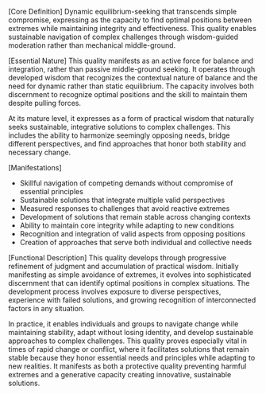 [Core Definition]
Dynamic equilibrium-seeking that transcends simple compromise, expressing as the capacity to find optimal positions between extremes while maintaining integrity and effectiveness. This quality enables sustainable navigation of complex challenges through wisdom-guided moderation rather than mechanical middle-ground.

[Essential Nature]
This quality manifests as an active force for balance and integration, rather than passive middle-ground seeking. It operates through developed wisdom that recognizes the contextual nature of balance and the need for dynamic rather than static equilibrium. The capacity involves both discernment to recognize optimal positions and the skill to maintain them despite pulling forces.

At its mature level, it expresses as a form of practical wisdom that naturally seeks sustainable, integrative solutions to complex challenges. This includes the ability to harmonize seemingly opposing needs, bridge different perspectives, and find approaches that honor both stability and necessary change.

[Manifestations]
- Skillful navigation of competing demands without compromise of essential principles
- Sustainable solutions that integrate multiple valid perspectives
- Measured responses to challenges that avoid reactive extremes
- Development of solutions that remain stable across changing contexts
- Ability to maintain core integrity while adapting to new conditions
- Recognition and integration of valid aspects from opposing positions
- Creation of approaches that serve both individual and collective needs

[Functional Description]
This quality develops through progressive refinement of judgment and accumulation of practical wisdom. Initially manifesting as simple avoidance of extremes, it evolves into sophisticated discernment that can identify optimal positions in complex situations. The development process involves exposure to diverse perspectives, experience with failed solutions, and growing recognition of interconnected factors in any situation.

In practice, it enables individuals and groups to navigate change while maintaining stability, adapt without losing identity, and develop sustainable approaches to complex challenges. This quality proves especially vital in times of rapid change or conflict, where it facilitates solutions that remain stable because they honor essential needs and principles while adapting to new realities. It manifests as both a protective quality preventing harmful extremes and a generative capacity creating innovative, sustainable solutions.